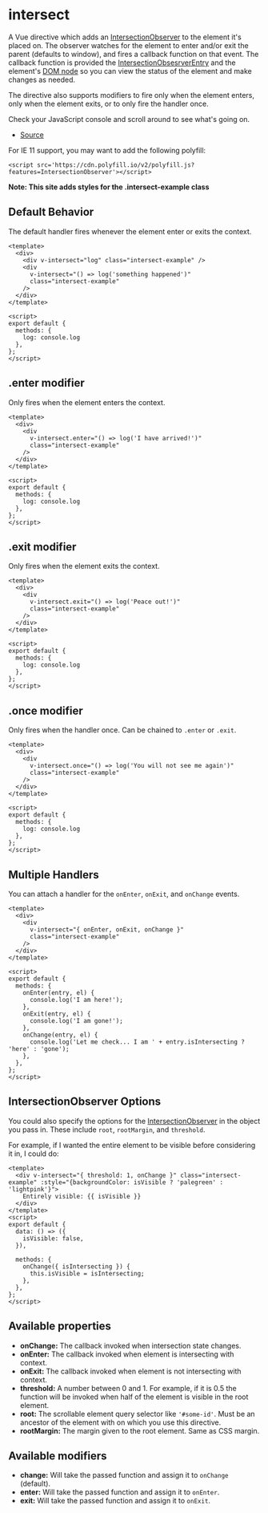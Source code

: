 # intersect

A Vue directive which adds an [IntersectionObserver](https://developer.mozilla.org/en-US/docs/Web/API/Intersection_Observer_API) to the element it's placed on. The observer watches for the element to enter and/or exit the parent (defaults to window), and fires a callback function on that event. The callback function is provided the [IntersectionObsesrverEntry](https://developer.mozilla.org/en-US/docs/Web/API/IntersectionObserverEntry) and the element's [DOM node](https://developer.mozilla.org/en-US/docs/Web/API/Node) so you can view the status of the element and make changes as needed.

The directive also supports modifiers to fire only when the element enters, only when the element exits, or to only fire the handler once.

Check your JavaScript console and scroll around to see what's going on.

- [Source](https://github.com/AustinGil/vuetensils/blob/master/src/directives/intersect.js)

For IE 11 support, you may want to add the following polyfill:

`<script src='https://cdn.polyfill.io/v2/polyfill.js?features=IntersectionObserver'></script>`

**Note: This site adds styles for the .intersect-example class**

## Default Behavior

The default handler fires whenever the element enter or exits the context.

```vue live
<template>
  <div>
    <div v-intersect="log" class="intersect-example" />
    <div
      v-intersect="() => log('something happened')"
      class="intersect-example"
    />
  </div>
</template>

<script>
export default {
  methods: {
    log: console.log
  },
};
</script>
```

## .enter modifier

Only fires when the element enters the context.

```vue live
<template>
  <div>
    <div
      v-intersect.enter="() => log('I have arrived!')"
      class="intersect-example"
    />
  </div>
</template>

<script>
export default {
  methods: {
    log: console.log
  },
};
</script>
```

## .exit modifier

Only fires when the element exits the context.

```vue live
<template>
  <div>
    <div
      v-intersect.exit="() => log('Peace out!')"
      class="intersect-example"
    />
  </div>
</template>

<script>
export default {
  methods: {
    log: console.log
  },
};
</script>
```

## .once modifier

Only fires when the handler once. Can be chained to `.enter` or `.exit`.

```vue live
<template>
  <div>
    <div
      v-intersect.once="() => log('You will not see me again')"
      class="intersect-example"
    />
  </div>
</template>

<script>
export default {
  methods: {
    log: console.log
  },
};
</script>
```

## Multiple Handlers

You can attach a handler for the `onEnter`, `onExit`, and `onChange` events.

```vue live
<template>
  <div>
    <div
      v-intersect="{ onEnter, onExit, onChange }"
      class="intersect-example"
    />
  </div>
</template>

<script>
export default {
  methods: {
    onEnter(entry, el) {
      console.log('I am here!');
    },
    onExit(entry, el) {
      console.log('I am gone!');
    },
    onChange(entry, el) {
      console.log('Let me check... I am ' + entry.isIntersecting ? 'here' : 'gone');
    },
  },
};
</script>
```

## IntersectionObserver Options

You could also specify the options for the [IntersectionObserver](https://developer.mozilla.org/en-US/docs/Web/API/Intersection_Observer_API) in the object you pass in. These include `root`, `rootMargin`, and `threshold`.

For example, if I wanted the entire element to be visible before considering it in, I could do:

```vue live
<template>
  <div v-intersect="{ threshold: 1, onChange }" class="intersect-example" :style="{backgroundColor: isVisible ? 'palegreen' : 'lightpink'}">
    Entirely visible: {{ isVisible }}
  </div>
</template>
<script>
export default {
  data: () => ({
    isVisible: false,
  }),

  methods: {
    onChange({ isIntersecting }) {
      this.isVisible = isIntersecting;
    },
  },
};
</script>
```

## Available properties

- **onChange:** The callback invoked when intersection state changes.
- **onEnter:** The callback invoked when element is intersecting with context.
- **onExit:** The callback invoked when element is not intersecting with context.
- **threshold:** A number between 0 and 1. For example, if it is 0.5 the function will be invoked when half of the element is visible in the root element.
- **root:** The scrollable element query selector like `'#some-id'`. Must be an ancestor of the element with on which you use this directive.
- **rootMargin:** The margin given to the root element. Same as CSS margin.

## Available modifiers

- **change:** Will take the passed function and assign it to `onChange` (default).
- **enter:** Will take the passed function and assign it to `onEnter`.
- **exit:** Will take the passed function and assign it to `onExit`.
